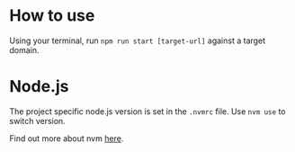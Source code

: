 # How to use

Using your terminal, run `npm run start [target-url]` against a target domain.

# Node.js

The project specific node.js version is set in the `.nvmrc` file. Use `nvm use` to switch version.

Find out more about nvm [here](https://github.com/nvm-sh/nvm).
